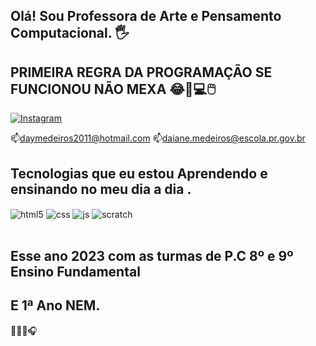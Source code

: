 ## Olá!  Sou Professora de Arte e Pensamento Computacional. 🖐️
## PRIMEIRA REGRA DA PROGRAMAÇÃO SE FUNCIONOU NÃO MEXA 😂🚀💻🖱️

[![Instagram](https://img.shields.io/badge/Instagram-E4405F?style=for-the-badge&logo=instagram&logoColor=white)](https://www.instagram.com/daimedeiros07/)


📫daymedeiros2011@hotmail.com
📫daiane.medeiros@escola.pr.gov.br

## Tecnologias que eu estou Aprendendo e ensinando no meu dia a dia . 

<div style="display: inline_block">
  <img align="center" alt="html5" src="https://img.shields.io/badge/HTML5-E34F26?style=for-the-badge&logo=html5&logoColor=white" />
  <img align="center" alt="css" src="https://img.shields.io/badge/CSS3-1572B6?style=for-the-badge&logo=css3&logoColor=white" />
  <img align="center" alt="js" src="https://img.shields.io/badge/JavaScript-F7DF1E?style=for-the-badge&logo=javascript&logoColor=black" />
  <img align="center" alt="scratch" src="https://img.shields.io/badge/Scratch-4D97FF?style=for-the-badge&logo=Scratch&logoColor=white" />
   </div><br/>

## Esse ano 2023 com as turmas de P.C 8º e 9º Ensino Fundamental
## E 1ª Ano NEM.


🎼🎵🎶🎧
<div style="display: inline_block">
  <img align="center" alt="youtube" src="https://img.shields.io/badge/YouTube-FF0000?style=for-the-badge&logo=youtube&logoColor=white)>(https://www.youtube.com/watch?v=KxnpFKZowcs/)
                                         
</div><br/>

